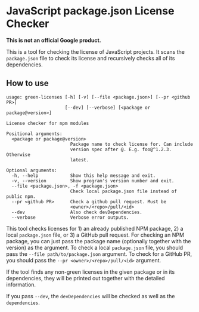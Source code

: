 # JavaScript package.json License Checker

**This is not an official Google product.**

This is a tool for checking the license of JavaScript projects. It scans the
`package.json` file to check its license and recursively checks all of its
dependencies.

## How to use

```shell
usage: green-licenses [-h] [-v] [--file <package.json>] [--pr <github PR>]
                      [--dev] [--verbose] [<package or package@version>]

License checker for npm modules

Positional arguments:
  <package or package@version>
                        Package name to check license for. Can include
                        version spec after @. E.g. foo@^1.2.3. Otherwise
                        latest.

Optional arguments:
  -h, --help            Show this help message and exit.
  -v, --version         Show program's version number and exit.
  --file <package.json>, -f <package.json>
                        Check local package.json file instead of public npm.
  --pr <github PR>      Check a github pull request. Must be
                        <owner>/<repo>/pull/<id>
  --dev                 Also check devDependencies.
  --verbose             Verbose error outputs.
```

This tool checks licenses for 1) an already published NPM package, 2) a local
`package.json` file, or 3) a GitHub pull request. For checking an NPM
package, you can just pass the package name (optionally together with the
version) as the argument. To check a local `package.json` file, you should
pass the `--file path/to/package.json` argument. To check for a GitHub PR,
you should pass the `--pr <owner>/<repo>/pull/<id>` argument.

If the tool finds any non-green licenses in the given package or in its
dependencies, they will be printed out together with the detailed
information.

If you pass `--dev`, the `devDependencies` will be checked as well as the
`dependencies`.

